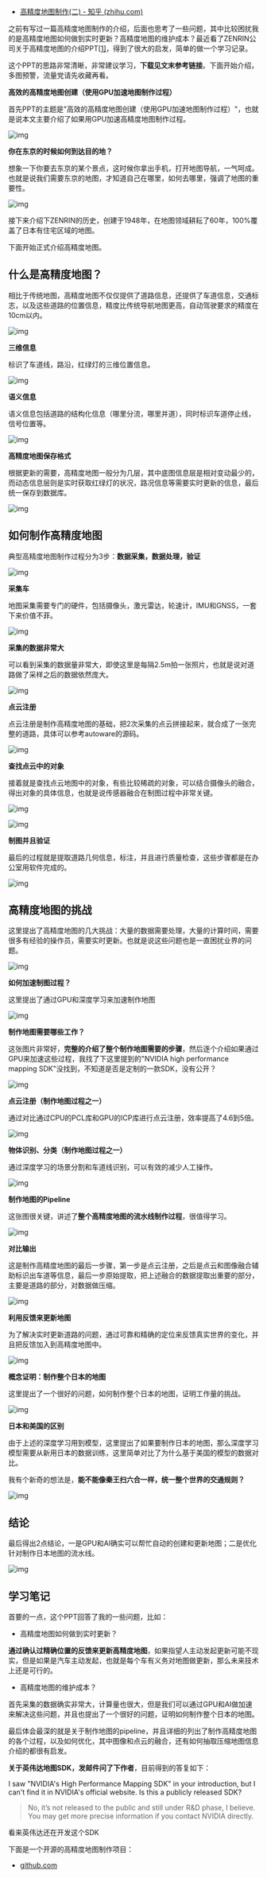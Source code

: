 - [高精度地图制作(二) - 知乎 (zhihu.com)](https://zhuanlan.zhihu.com/p/92120009)

之前有写过一篇高精度地图制作的介绍，后面也思考了一些问题，其中比较困扰我的是高精度地图如何做到实时更新？高精度地图的维护成本？最近看了ZENRIN公司关于高精度地图的介绍PPT[[1\]](https://zhuanlan.zhihu.com/p/92120009#ref_1)，得到了很大的启发，简单的做一个学习记录。

这个PPT的思路非常清晰，非常建议学习，**下载见文末参考链接**。下面开始介绍，多图预警，流量党请先收藏再看。

**高效的高精度地图创建（使用GPU加速地图制作过程）**

首先PPT的主题是"高效的高精度地图创建（使用GPU加速地图制作过程）"，也就是说本文主要介绍了如果用GPU加速高精度地图制作过程。

![img](https://pic3.zhimg.com/80/v2-047f3aa46f8b6161f492c982717f05c2_720w.jpg)



**你在东京的时候如何到达目的地？**

想象一下你要去东京的某个景点，这时候你拿出手机，打开地图导航，一气呵成。也就是说我们需要东京的地图，才知道自己在哪里，如何去哪里，强调了地图的重要性。

![img](https://pic1.zhimg.com/80/v2-5f52325a50834b1d7009c8c548568f34_720w.jpg)

接下来介绍下ZENRIN的历史，创建于1948年，在地图领域耕耘了60年，100%覆盖了日本有住宅区域的地图。

下面开始正式介绍高精度地图。

## 什么是高精度地图？

相比于传统地图，高精度地图不仅仅提供了道路信息，还提供了车道信息，交通标志，以及这些道路的位置信息，精度比传统导航地图更高，自动驾驶要求的精度在10cm以内。

![img](https://pic2.zhimg.com/80/v2-f872c48bc826243714f13597a8e847c5_720w.jpg)



**三维信息**

标识了车道线，路沿，红绿灯的三维位置信息。

![img](https://pic4.zhimg.com/80/v2-76b36db30c4ec85365c4ad9684d2be8b_720w.jpg)



**语义信息**

语义信息包括道路的结构化信息（哪里分流，哪里并道），同时标识车道停止线，信号位置等。

![img](https://pic4.zhimg.com/80/v2-05a3f3c5961859058ada7cba4f6d7717_720w.jpg)



**高精度地图保存格式**

根据更新的需要，高精度地图一般分为几层，其中底图信息层是相对变动最少的，而动态信息层则是实时获取红绿灯的状况，路况信息等需要实时更新的信息，最后统一保存到数据库。

![img](https://pic4.zhimg.com/80/v2-f73bbdcea37af24529eab01d616a08bf_720w.jpg)



## 如何制作高精度地图

典型高精度地图制作过程分为3步：**数据采集，数据处理，验证**

![img](https://pic4.zhimg.com/80/v2-f32f195d3dd8180022616f742ca25cf3_720w.jpg)



**采集车**

地图采集需要专门的硬件，包括摄像头，激光雷达，轮速计，IMU和GNSS，一套下来价值不菲。

![img](https://pic2.zhimg.com/80/v2-c28b0e2b3027a631d760d3f2f7455469_720w.jpg)



**采集的数据非常大**

可以看到采集的数据量非常大，即使这里是每隔2.5m拍一张照片，也就是说对道路做了采样之后的数据依然庞大。

![img](https://pic1.zhimg.com/80/v2-b2c2b359c443a705a90cdca16f66998c_720w.jpg)



**点云注册**

点云注册是制作高精度地图的基础，把2次采集的点云拼接起来，就合成了一张完整的道路，具体可以参考autoware的源码。

![img](https://pic4.zhimg.com/80/v2-740a3735889d111261b8068a355fb2df_720w.jpg)



**查找点云中的对象**

接着就是查找点云地图中的对象，有些比较稀疏的对象，可以结合摄像头的融合，得出对象的具体信息，也就是说传感器融合在制图过程中非常关键。

![img](https://pic2.zhimg.com/80/v2-3e7e818b509b517ec980cbb63ea8039d_720w.jpg)

![img](https://pic2.zhimg.com/80/v2-18389aa3eda1bd3cc2f7e0736e113c79_720w.jpg)



**制图并且验证**

最后的过程就是提取道路几何信息，标注，并且进行质量检查，这些步骤都是在办公室用软件完成的。

![img](https://pic1.zhimg.com/80/v2-3b00d3745c34fa417f868a89d7462c68_720w.jpg)



## 高精度地图的挑战

这里提出了高精度地图的几大挑战：大量的数据需要处理，大量的计算时间，需要很多有经验的操作员，需要实时更新。也就是说这些问题也是一直困扰业界的问题。

![img](https://pic4.zhimg.com/80/v2-d15205ef7b25e09ed7951eabfbad6f57_720w.jpg)



**如何加速制图过程？**

这里提出了通过GPU和深度学习来加速制作地图

![img](https://pic1.zhimg.com/80/v2-3cb039fc48f87ac10b1d21dec9233c1c_720w.jpg)



**制作地图需要哪些工作？**

这张图片非常好，**完整的介绍了整个制作地图需要的步骤**，然后逐个介绍如果通过GPU来加速这些过程，我找了下这里提到的"NVIDIA high performance mapping SDK"没找到，不知道是否是定制的一款SDK，没有公开？

![img](https://pic2.zhimg.com/80/v2-0ec4013178191dca90e44bd1e3497ce9_720w.jpg)



**点云注册（制作地图过程之一）**

通过对比通过CPU的PCL库和GPU的ICP库进行点云注册，效率提高了4.6到5倍。

![img](https://pic2.zhimg.com/80/v2-5c8dbb51ddc35e87bcc95f74e2b6d729_720w.jpg)



**物体识别、分类（制作地图过程之一）**

通过深度学习的场景分割和车道线识别，可以有效的减少人工操作。

![img](https://pic4.zhimg.com/80/v2-aa107b650cf3be061aa70aba8acf0417_720w.jpg)



**制作地图的Pipeline**

这张图很关键，讲述了**整个高精度地图的流水线制作过程**，很值得学习。

![img](https://pic1.zhimg.com/80/v2-eddb7d0bcb06d95e6c93dd3f37085f2c_720w.jpg)



**对比输出**

这是制作高精度地图的最后一步骤，第一步是点云注册，之后是点云和图像融合辅助标识出车道等信息，最后一步原始提取，把上述融合的数据提取出重要的部分，主要是道路的部分，对数据做压缩。

![img](https://pic4.zhimg.com/80/v2-d562b557696c13df62988f35386fbbbb_720w.jpg)



**利用反馈来更新地图**

为了解决实时更新道路的问题，通过可靠和精确的定位来反馈真实世界的变化，并且把反馈加入到高精度地图中。

![img](https://pic4.zhimg.com/80/v2-a8b7264c554db5d00222c9c6299c5a2f_720w.jpg)



**概念证明：制作整个日本的地图**

这里提出了一个很好的问题，如何制作整个日本的地图，证明工作量的挑战。

![img](https://pic1.zhimg.com/80/v2-f63fbaf838e5c314a1101910fcda058c_720w.jpg)



**日本和美国的区别**

由于上述的深度学习用到模型，这里提出了如果要制作日本的地图，那么深度学习模型需要从新用日本的数据训练，这里简单对比了为什么基于美国的模型的数据对比。

我有个新奇的想法是，**能不能像秦王扫六合一样，统一整个世界的交通规则？**

![img](https://pic3.zhimg.com/80/v2-6c59f08fe35e945ad3501570ffcb8fd2_720w.jpg)



## 结论

最后得出2点结论，一是GPU和AI确实可以帮忙自动的创建和更新地图；二是优化针对制作日本地图的流水线。

![img](https://pic1.zhimg.com/80/v2-f9434a659c406ac7bc337df481ec6710_720w.jpg)



## 学习笔记

首要的一点，这个PPT回答了我的一些问题，比如：

- 高精度地图如何做到实时更新？

**通过确认过精确位置的反馈来更新高精度地图**，如果指望人主动发起更新可能不现实，但是如果是汽车主动发起，也就是每个车有义务对地图做更新，那么未来技术上还是可行的。

- 高精度地图的维护成本？

首先采集的数据确实非常大，计算量也很大，但是我们可以通过GPU和AI做加速来解决这些问题，并且也提出了一个很好的问题，证明如何制作整个日本的地图。

最后体会最深的就是关于制作地图的pipeline，并且详细的列出了制作高精度地图的各个过程，以及如何优化，其中图像和点云的融合，还有如何抽取压缩地图信息介绍的都很有启发。

**关于英伟达地图SDK，发邮件问了下作者**，目前得到的答复如下：

I saw "NVIDIA's High Performance Mapping SDK" in your introduction, but I can't find it in NVIDIA's official website. Is this a publicly released SDK?

> No, it’s not released to the public and still under R&D phase, I believe. You may get more precise information if you contact NVIDIA directly.

看来英伟达还在开发这个SDK

下面是一个开源的高精度地图制作项目：

- [github.com](https://github.com/daohu527/OpenHDMap)